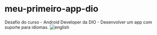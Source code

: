 # meu-primeiro-app-dio
Desafio do curso -  Android Developer da DIO - Desenvolver um app com suporte para idiomas.
![english](https://user-images.githubusercontent.com/62625309/206921195-c738a229-25e2-4312-af2c-4b10beba0836.png)
